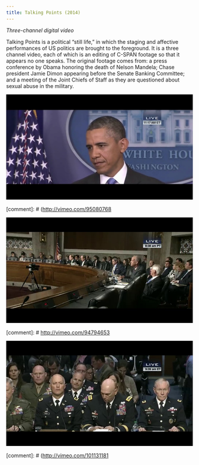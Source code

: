 ```yaml
---
title: Talking Points (2014)
---
```


*Three-channel digital video*

Talking Points is a political “still life,” in which the staging  and affective performances of US politics are brought to the foreground. It is a three channel video, each of which is an editing of C-SPAN footage so that it appears no one speaks. The original footage comes  from: a press conference by Obama honoring the death of Nelson Mandela;  Chase president Jamie Dimon appearing before the Senate Banking  Committee; and a meeting of the Joint Chiefs of Staff as they are  questioned about sexual abuse in the military. 

<img src="/assets/Talking points 2.png" alt="img" />

[comment]: # (http://vimeo.com/95080768

<img src="/assets/Talking points 3.png" alt="Introduction Video (Jamie Dimon)"/>

[comment]: # http://vimeo.com/94794653

<img src="/assets/Talking points 4.png" alt="img"/>

[comment]: # (http://vimeo.com/101131181